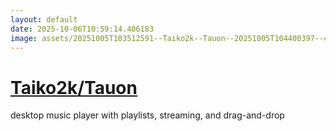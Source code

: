 ```yaml
---
layout: default
date: 2025-10-06T10:59:14.406183
image: assets/20251005T103512591--Taiko2k--Tauon--20251005T104400397--cropped.png
---
```


# [Taiko2k/Tauon](https://github.com/Taiko2k/Tauon)

desktop music player with playlists, streaming, and drag-and-drop
